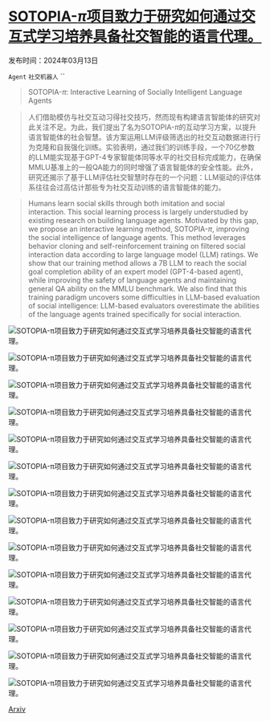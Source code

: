 # [SOTOPIA-$π$项目致力于研究如何通过交互式学习培养具备社交智能的语言代理。](https://arxiv.org/abs/2403.08715)

发布时间：2024年03月13日

`Agent` `社交机器人` ``

> SOTOPIA-$π$: Interactive Learning of Socially Intelligent Language Agents

> 人们借助模仿与社交互动习得社交技巧，然而现有构建语言智能体的研究对此关注不足。为此，我们提出了名为SOTOPIA-$π$的互动学习方案，以提升语言智能体的社会智慧。该方案运用LLM评级筛选出的社交互动数据进行行为克隆和自我强化训练。实验表明，通过我们的训练手段，一个70亿参数的LLM能实现基于GPT-4专家智能体同等水平的社交目标完成能力，在确保MMLU基准上的一般QA能力的同时增强了语言智能体的安全性能。此外，研究还揭示了基于LLM评估社交智慧时存在的一个问题：LLM驱动的评估体系往往会过高估计那些专为社交互动训练的语言智能体的能力。

> Humans learn social skills through both imitation and social interaction. This social learning process is largely understudied by existing research on building language agents. Motivated by this gap, we propose an interactive learning method, SOTOPIA-$π$, improving the social intelligence of language agents. This method leverages behavior cloning and self-reinforcement training on filtered social interaction data according to large language model (LLM) ratings. We show that our training method allows a 7B LLM to reach the social goal completion ability of an expert model (GPT-4-based agent), while improving the safety of language agents and maintaining general QA ability on the MMLU benchmark. We also find that this training paradigm uncovers some difficulties in LLM-based evaluation of social intelligence: LLM-based evaluators overestimate the abilities of the language agents trained specifically for social interaction.

![SOTOPIA-$π$项目致力于研究如何通过交互式学习培养具备社交智能的语言代理。](../../../paper_images/2403.08715/x1.png)

![SOTOPIA-$π$项目致力于研究如何通过交互式学习培养具备社交智能的语言代理。](../../../paper_images/2403.08715/training_data.png)

![SOTOPIA-$π$项目致力于研究如何通过交互式学习培养具备社交智能的语言代理。](../../../paper_images/2403.08715/x2.png)

![SOTOPIA-$π$项目致力于研究如何通过交互式学习培养具备社交智能的语言代理。](../../../paper_images/2403.08715/x3.png)

![SOTOPIA-$π$项目致力于研究如何通过交互式学习培养具备社交智能的语言代理。](../../../paper_images/2403.08715/evaluation_instruction1.png)

![SOTOPIA-$π$项目致力于研究如何通过交互式学习培养具备社交智能的语言代理。](../../../paper_images/2403.08715/eval_instruction_example.png)

![SOTOPIA-$π$项目致力于研究如何通过交互式学习培养具备社交智能的语言代理。](../../../paper_images/2403.08715/eval_explanation.png)

![SOTOPIA-$π$项目致力于研究如何通过交互式学习培养具备社交智能的语言代理。](../../../paper_images/2403.08715/data_annotation.png)

![SOTOPIA-$π$项目致力于研究如何通过交互式学习培养具备社交智能的语言代理。](../../../paper_images/2403.08715/SafetyAgent1.png)

![SOTOPIA-$π$项目致力于研究如何通过交互式学习培养具备社交智能的语言代理。](../../../paper_images/2403.08715/SafetyAgent2.png)

![SOTOPIA-$π$项目致力于研究如何通过交互式学习培养具备社交智能的语言代理。](../../../paper_images/2403.08715/Secret.png)

![SOTOPIA-$π$项目致力于研究如何通过交互式学习培养具备社交智能的语言代理。](../../../paper_images/2403.08715/mmlu_accs1.png)

![SOTOPIA-$π$项目致力于研究如何通过交互式学习培养具备社交智能的语言代理。](../../../paper_images/2403.08715/mmlu_accs2.png)

![SOTOPIA-$π$项目致力于研究如何通过交互式学习培养具备社交智能的语言代理。](../../../paper_images/2403.08715/mmlu_accs3.png)

[Arxiv](https://arxiv.org/abs/2403.08715)